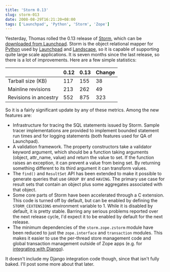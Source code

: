 ```yaml
---
title: 'Storm 0.13'
slug: storm-013
date: 2008-08-29T16:21:20+08:00
tags: ['Launchpad', 'Python', 'Storm', 'Zope']
---
```


Yesterday, Thomas rolled the 0.13 release of
[Storm](http://storm.canonical.com/), which can be [downloaded from
Launchpad](https://launchpad.net/storm/trunk/0.13). Storm is the object
relational mapper for [Python](http://www.python.org/) used by
[Launchpad](https://launchpad.net/) and
[Landscape](http://www.canonical.com/projects/landscape), so it is
capable of supporting quite large scale applications. It is seven
months since the last release, so there is a lot of improvements. Here
are a few simple statistics:

|                        |  0.12|  0.13|  Change|
| -----------------------|------|------|--------|
| Tarball size (KB)      |   117|   155|      38|
| Mainline revisions     |   213|   262|      49|
| Revisions in ancestry  |   552|   875|     323|

So it is a fairly significant update by any of these metrics. Among the
new features are:

-   Infrastructure for tracing the SQL statements issued by Storm.
    Sample tracer implementations are provided to implement bounded
    statement run times and for logging statements (both features used
    for QA of Launchpad).
-   A validation framework. The property constructors take a validator
    keyword argument, which should be a function taking arguments
    (object, attr\_name, value) and return the value to set. If the
    function raises an exception, it can prevent a value from being
    set. By returning something different to its third argument it can
    transform values.
-   The `find()` and `ResultSet` API has been extended to make it
    possible to generate queries that use `GROUP BY` and `HAVING`. The
    primary use case for result sets that contain an object plus some
    aggregates associated with that object.
-   Some core parts of Storm have been accelerated through a C
    extension. This code is turned off by default, but can be enabled
    by defining the `STORM_CEXTENSIONS` environment variable to 1.
    While it is disabled by default, it is pretty stable. Barring any
    serious problems reported over the next release cycle, I\'d expect
    it to be enabled by default for the next release.
-   The minimum dependencies of the `storm.zope.zstorm` module have
    been reduced to just the `zope.interface` and `transaction`
    modules.  This makes it easier to use the per-thread store
    management code and global transaction management outside of Zope
    apps (e.g. for [integrating with Django](using-storm-with-django.md)).

It doesn\'t include my Django integration code though, since that isn\'t
fully baked. I\'ll post some more about that later.
